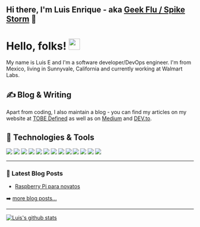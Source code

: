## Hi there, I'm Luis Enrique - aka [Geek Flu / Spike Storm](https://dev.to/darklatiz/) 👋

# Hello, folks! <img src="https://raw.githubusercontent.com/MartinHeinz/MartinHeinz/master/wave.gif" width="30px">

My name is Luis E and I'm a software developer/DevOps engineer. I'm from Mexico, living in Sunnyvale, California and currently working at Walmart Labs.

## &#x270d; Blog & Writing

Apart from coding, I also maintain a blog - you can find my articles on my website at [TOBE Defined]() as well as on [Medium](https://dev.to/darklatiz/) and [DEV.to](https://dev.to/darklatiz/).

## 🔧 Technologies & Tools
![](https://img.shields.io/badge/OS-Linux-informational?style=flat&logo=linux&logoColor=white&color=2bbc8a)
![](https://img.shields.io/badge/Editor-IntelliJ_IDEA-informational?style=flat&logo=intellij-idea&logoColor=white&color=2bbc8a)
![](https://img.shields.io/badge/Code-Python-informational?style=flat&logo=python&logoColor=white&color=2bbc8a)
![](https://img.shields.io/badge/Code-JavaScript-informational?style=flat&logo=javascript&logoColor=white&color=2bbc8a)
![](https://img.shields.io/badge/Code-Golang-informational?style=flat&logo=go&logoColor=white&color=2bbc8a)
![](https://img.shields.io/badge/Code-Make-informational?style=flat&logo=cmake&logoColor=white&color=2bbc8a)
![](https://img.shields.io/badge/Code-Vue-informational?style=flat&logo=vue.js&logoColor=white&color=2bbc8a)
![](https://img.shields.io/badge/Shell-Bash-informational?style=flat&logo=gnu-bash&logoColor=white&color=2bbc8a)
![](https://img.shields.io/badge/Tools-PostgreSQL-informational?style=flat&logo=postgresql&logoColor=white&color=2bbc8a)
![](https://img.shields.io/badge/Tools-Docker-informational?style=flat&logo=docker&logoColor=white&color=2bbc8a)
![](https://img.shields.io/badge/Tools-Kubernetes-informational?style=flat&logo=kubernetes&logoColor=white&color=2bbc8a)
![](https://img.shields.io/badge/Tools-Red_Hat_OpenShift-informational?style=flat&logo=red-hat-open-shift&logoColor=white&color=2bbc8a)
![](https://img.shields.io/badge/Cloud-Digital_Ocean-informational?style=flat&logo=digitalocean&logoColor=white&color=2bbc8a)
<br />

---

### 📕 Latest Blog Posts

<!-- BLOG-POST-LIST:START -->
- [Raspberry Pi para novatos](https://dev.to/darklatiz/raspberry-pi-para-novatos-1c9f)
<!-- BLOG-POST-LIST:END -->

➡️ [more blog posts...](https://codestackr.com)

---

[![Luis's github stats](https://github-readme-stats.vercel.app/api?username=darklatiz)](https://github.com/anuraghazra/github-readme-stats)
